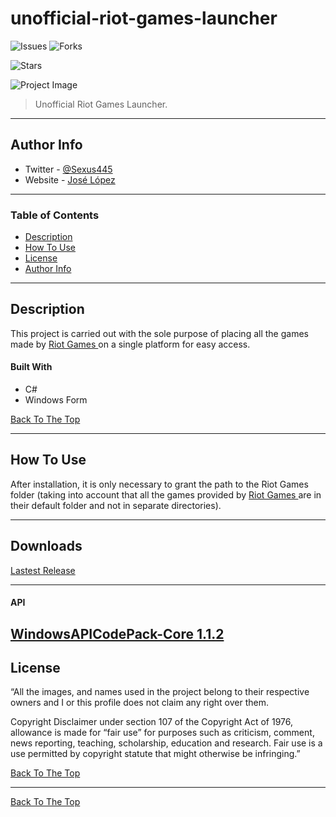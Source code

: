 # unofficial-riot-games-launcher

![Issues](https://img.shields.io/github/issues/Eliosth/UNOFFICIAL-Riot-Games-Launcher?style=for-the-badge)
![Forks](https://img.shields.io/github/forks/Eliosth/UNOFFICIAL-Riot-Games-Launcher?style=for-the-badge)

![Stars](https://img.shields.io/github/stars/Eliosth/UNOFFICIAL-Riot-Games-Launcher?style=for-the-badge)


![Project Image](https://firebasestorage.googleapis.com/v0/b/vengo-1588217914307.appspot.com/o/Launcher.jpg?alt=media&token=486e855f-79ad-4f83-a801-9025c0008999)


> Unofficial Riot Games Launcher.

---
## Author Info

- Twitter - [@Sexus445](https://twitter.com/Sexus445)
- Website - [José López](https://github.com/Eliosth)
---

### Table of Contents


- [Description](#description)
- [How To Use](#how-to-use)
- [License](#license)
- [Author Info](#author-info)

---

## Description

This project is carried out with the sole purpose of placing all the games made by <a href="https://www.riotgames.com/en"> Riot Games </a> on a single platform for easy access.

#### Built With

- C#
- Windows Form


[Back To The Top](#unofficial-riot-games-launcher)

---

## How To Use

After installation, it is only necessary to grant the path to the Riot Games folder (taking into account that all the games provided by <a href="https://www.riotgames.com/en"> Riot Games </a> are in their default folder and not in separate directories).

---



## Downloads

<a href="https://github.com/Eliosth/UNOFFICIAL-Riot-Games-Launcher/releases">Lastest Release</a>


---


#### API
<a href="https://www.nuget.org/packages/WindowsAPICodePack-Core">WindowsAPICodePack-Core 1.1.2</a>
---

## License

“All the images, and names used in the project belong to their respective owners and I or this profile does not claim any right over them.

Copyright Disclaimer under section 107 of the Copyright Act of 1976, allowance is made for “fair use” for purposes such as criticism, comment, news reporting, teaching, scholarship, education and research. Fair use is a use permitted by copyright statute that might otherwise be infringing.”


[Back To The Top](#unofficial-riot-games-launcher)

---



[Back To The Top](#unofficial-riot-games-launcher)
